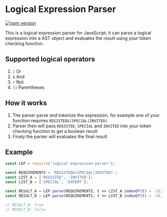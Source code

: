 # Logical Expression Parser

[![npm version](https://badge.fury.io/js/logical-expression-parser.svg)](https://badge.fury.io/js/logical-expression-parser)

This is a logical expression parser for JavaScript, it can parse a logical expression into a AST object and evaluates the result using your token checking function.

## Supported logical operators
1. `|` Or
1. `&` And
1. `!` Not
1. `()` Parentheses

## How it works
1. The parser parse and tokenize the expression, for example one of your function requires `REGISTED&(SPECIAL|INVITED)`
1. Parser then will pass `REGISTED`, `SPECIAL` and `INVITED` into your token checking function to get a boolean result
1. Finaly the parser will evaluates the final result

## Example
```javascript
const LEP = require('logical-expression-parser');

const REQUIREMENTS = 'REGISTED&(SPECIAL|INVITED)';
const LIST_A = ['REGISTED', 'INVITED'];
const LIST_B = ['SPECIAL', 'EXPERT'];

const RESULT_A = LEP.parse(REQUIREMENTS, t => LIST_A.indexOf(t) > -1);
const RESULT_B = LEP.parse(REQUIREMENTS, t => LIST_B.indexOf(t) > -1);

// RESULT_A: true
// RESULT_B: false
```